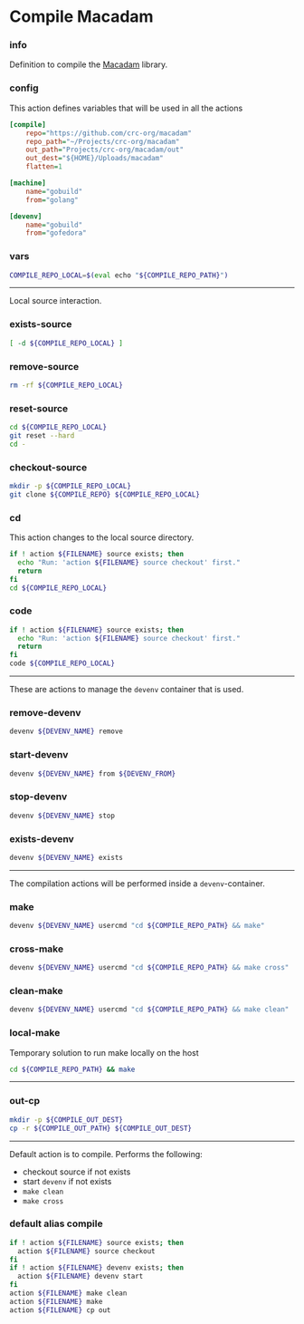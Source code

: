 # Compile Macadam


### info

Definition to compile the [Macadam](https://github.com/crc-org/macadam) library.


### config
This action defines variables that will be used in all the actions

```ini
[compile]
    repo="https://github.com/crc-org/macadam"
    repo_path="~/Projects/crc-org/macadam"
    out_path="Projects/crc-org/macadam/out"
    out_dest="${HOME}/Uploads/macadam"
    flatten=1

[machine]
    name="gobuild"
    from="golang"

[devenv]
    name="gobuild"
    from="gofedora"
```

### vars
```sh
COMPILE_REPO_LOCAL=$(eval echo "${COMPILE_REPO_PATH}")
```

---

Local source interaction.

### exists-source
```sh
[ -d ${COMPILE_REPO_LOCAL} ]
```

### remove-source
```sh
rm -rf ${COMPILE_REPO_LOCAL}
```

### reset-source
```sh
cd ${COMPILE_REPO_LOCAL}
git reset --hard
cd -
```

### checkout-source
```sh
mkdir -p ${COMPILE_REPO_LOCAL}
git clone ${COMPILE_REPO} ${COMPILE_REPO_LOCAL}
```

### cd
This action changes to the local source directory.

```sh
if ! action ${FILENAME} source exists; then
  echo "Run: 'action ${FILENAME} source checkout' first."
  return
fi
cd ${COMPILE_REPO_LOCAL}
```

### code
```sh
if ! action ${FILENAME} source exists; then
  echo "Run: 'action ${FILENAME} source checkout' first."
  return
fi
code ${COMPILE_REPO_LOCAL}
```

---

These are actions to manage the `devenv` container that is used.

### remove-devenv
```sh
devenv ${DEVENV_NAME} remove
```

### start-devenv
```sh
devenv ${DEVENV_NAME} from ${DEVENV_FROM}
```

### stop-devenv
```sh
devenv ${DEVENV_NAME} stop
```

### exists-devenv
```sh
devenv ${DEVENV_NAME} exists
```

---

The compilation actions will be performed inside a `devenv`-container.

### make
```sh
devenv ${DEVENV_NAME} usercmd "cd ${COMPILE_REPO_PATH} && make"
```

### cross-make
```sh
devenv ${DEVENV_NAME} usercmd "cd ${COMPILE_REPO_PATH} && make cross"
```

### clean-make
```sh
devenv ${DEVENV_NAME} usercmd "cd ${COMPILE_REPO_PATH} && make clean"
```

### local-make
Temporary solution to run make locally on the host

```sh
cd ${COMPILE_REPO_PATH} && make
```

---

### out-cp
```sh
mkdir -p ${COMPILE_OUT_DEST}
cp -r ${COMPILE_OUT_PATH} ${COMPILE_OUT_DEST}
```

---

Default action is to compile. Performs the following:

  - checkout source if not exists
  - start `devenv` if not exists
  - `make clean`
  - `make cross`

### default alias compile
```sh
if ! action ${FILENAME} source exists; then
  action ${FILENAME} source checkout
fi
if ! action ${FILENAME} devenv exists; then
  action ${FILENAME} devenv start
fi
action ${FILENAME} make clean
action ${FILENAME} make
action ${FILENAME} cp out
```
